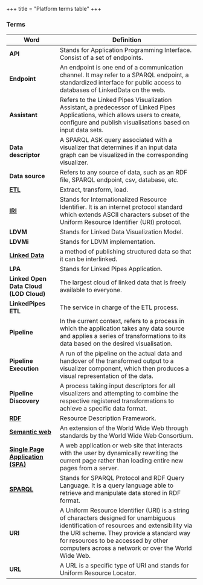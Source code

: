 +++
title = "Platform terms table"
+++

### Terms

| Word                                                                                       | Definition                                                                                                                                                                                                                                                                        |
| ------------------------------------------------------------------------------------------ | --------------------------------------------------------------------------------------------------------------------------------------------------------------------------------------------------------------------------------------------------------------------------------- |
| **API**                                                                                    | Stands for Application Programming Interface. Consist of a set of endpoints.                                                                                                                                                                                                      |
| **Endpoint**                                                                               | An endpoint is one end of a communication channel. It may refer to a SPARQL endpoint, a standardized interface for public access to databases of LinkedData on the web.                                                                                                                                                                                                                                 |
| **Assistant**                                                                              | Refers to the Linked Pipes Visualization Assistant, a predecessor of Linked Pipes Applications, which allows users to create, configure and publish visualisations based on input data sets.                                                                                                                                  |
| **Data descriptor**                                                                        | A SPARQL ASK query associated with a visualizer that determines if an input data graph can be visualized in the corresponding visualizer.                                                                                                                                        |
| **Data source**                                                                            | Refers to any source of data, such as an RDF file, SPARQL endpoint, csv, database, etc.                                                                                                                                                                                                            |
| [**ETL**](https://en.wikipedia.org/wiki/Extract,_transform,_load)                          | Extract, transform, load.                                                                                                                                                                                                                                                         |
| [**IRI**](https://en.wikipedia.org/wiki/Internationalized_Resource_Identifier)             | Stands for Internationalized Resource Identifier. It is an internet protocol standard which extends ASCII characters subset of the Uniform Resource Identifier (URI) protocol.                                                                                                    |
| **LDVM**                                                                                   | Stands for Linked Data Visualization Model.                                                                                                                                                                                                                                       |
| **LDVMi**                                                                                  | Stands for LDVM implementation.                                                                                                                                                                                                                                                   |
| [**Linked Data**](https://en.wikipedia.org/wiki/Linked_data)                               | a method of publishing structured data so that it can be interlinked.                                                                                                                                                                                                             |
| **LPA**                                                                                    | Stands for Linked Pipes Application.                                                                                                                                                                                                                                              |
| **Linked Open Data Cloud (LOD Cloud)**                                                     | The largest cloud of linked data that is freely available to everyone.                                                                                                                                                                                                            |
| **LinkedPipes ETL**                                                                        | The service in charge of the ETL process.                                                                                                                                                                                                                                         |
| **Pipeline**                                                                               | In the current context, refers to a process in which the application takes any data source and applies a series of transformations to its data based on the desired visualisation.                                                                                              |
| **Pipeline Execution**                                                                     | A run of the pipeline on the actual data and handover of the transformed output to a visualizer component, which then produces a visual representation of the data.                                                                                                                        |
| **Pipeline Discovery**                                                                     | A process taking input descriptors for all visualizers and attempting to combine the respective registered transformations to achieve a specific data format.                                                                                                                       |
| [**RDF**](https://en.wikipedia.org/wiki/Resource_Description_Framework)                    | Resource Description Framework.                                                                                                                                                                                                                                                   |
| [**Semantic web**](https://en.wikipedia.org/wiki/Semantic_Web)                             | An extension of the World Wide Web through standards by the World Wide Web Consortium.                                                                                                                                                                                            |
| [**Single Page Application (SPA)**](https://en.wikipedia.org/wiki/Single-page_application) | A web application or web site that interacts with the user by dynamically rewriting the current page rather than loading entire new pages from a server.                                                                                                                          |
| [**SPARQL**](https://en.wikipedia.org/wiki/SPARQL)                                         | Stands for SPARQL Protocol and RDF Query Language. It is a query language able to retrieve and manipulate data stored in RDF format.                                                                                                                                              |
| **URI**                                                                                    | A Uniform Resource Identifier (URI) is a string of characters designed for unambiguous identification of resources and extensibility via the URI scheme. They provide a standard way for resources to be accessed by other computers across a network or over the World Wide Web. |
| **URL**                                                                                    | A URL is a specific type of URI and stands for Uniform Resource Locator.                                                                                                                                                                                                          |
